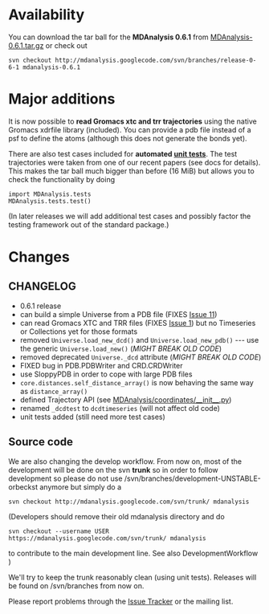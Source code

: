 # Availability #

You can download the tar ball for the **MDAnalysis 0.6.1** from [MDAnalysis-0.6.1.tar.gz](http://code.google.com/p/mdanalysis/downloads/detail?name=MDAnalysis-0.6.1.tar.gz) or check out
```
svn checkout http://mdanalysis.googlecode.com/svn/branches/release-0-6-1 mdanalysis-0.6.1
```

# Major additions #

It is now possible to **read Gromacs xtc and trr trajectories** using the native Gromacs xdrfile library (included). You can provide a pdb file instead of a psf to define the atoms (although this does not generate the bonds yet).

There are also test cases included for **automated [unit tests](UnitTests)**. The test trajectories were taken from one of our recent papers (see docs for details). This makes the tar ball much bigger than before (16 MiB) but allows you to check the functionality by doing
```
import MDAnalysis.tests
MDAnalysis.tests.test()
```

(In later releases we will add additional test cases and possibly factor the testing framework out of the standard package.)


# Changes #

## CHANGELOG ##

  * 0.6.1 release
  * can build a simple Universe from a PDB file (FIXES [Issue 11](https://code.google.com/p/mdanalysis/issues/detail?id=11))
  * can read Gromacs XTC and TRR files (FIXES [Issue 1](https://code.google.com/p/mdanalysis/issues/detail?id=1)) but no Timeseries or Collections yet for those formats
  * removed `Universe.load_new_dcd()` and `Universe.load_new_pdb()` --- use the generic `Universe.load_new()` (_MIGHT BREAK OLD CODE_)
  * removed deprecated `Universe._dcd` attribute (_MIGHT BREAK OLD CODE_)
  * FIXED bug in PDB.PDBWriter and CRD.CRDWriter
  * use SloppyPDB in order to cope with large PDB files
  * `core.distances.self_distance_array()` is now behaving the same way as `distance_array()`
  * defined Trajectory API (see [MDAnalysis/coordinates/\_\_init\_\_.py](http://code.google.com/p/mdanalysis/source/browse/MDAnalysis/coordinates/__init__.py))
  * renamed `_dcdtest` to `dcdtimeseries` (will not affect old code)
  * unit tests added (still need more test cases)


## Source code ##
We are also changing the develop workflow. From now on, most of the development will be done on the svn **trunk** so in order to follow development so please do not use  /svn/branches/development-UNSTABLE-orbeckst anymore but simply do a
```
svn checkout http://mdanalysis.googlecode.com/svn/trunk/ mdanalysis
```

(Developers should remove their old mdanalysis directory and do
```
svn checkout --username USER https://mdanalysis.googlecode.com/svn/trunk/ mdanalysis    
```
to contribute to the main development line. See also DevelopmentWorkflow )

We'll try to keep the trunk reasonably clean (using unit tests). Releases will be found on /svn/branches from now on.

Please report problems through the [Issue Tracker](http://code.google.com/p/mdanalysis/issues/list) or the mailing list.
